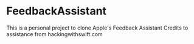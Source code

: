 # FeedbackAssistant

This is a personal project to clone Apple's Feedback Assistant
Credits to assistance from hackingwithswift.com

